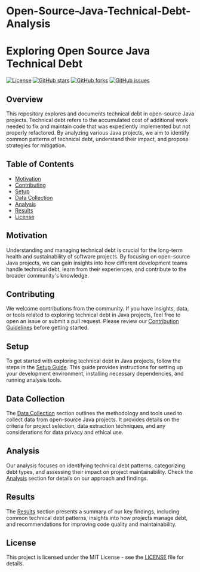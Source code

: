 # Open-Source-Java-Technical-Debt-Analysis
# Exploring Open Source Java Technical Debt

[![License](https://img.shields.io/badge/License-MIT-blue.svg)](https://opensource.org/licenses/MIT)
[![GitHub stars](https://img.shields.io/github/stars/your-username/your-repository.svg)](https://github.com/your-username/your-repository/stargazers)
[![GitHub forks](https://img.shields.io/github/forks/your-username/your-repository.svg)](https://github.com/your-username/your-repository/network)
[![GitHub issues](https://img.shields.io/github/issues/your-username/your-repository.svg)](https://github.com/your-username/your-repository/issues)

## Overview

This repository explores and documents technical debt in open-source Java projects. Technical debt refers to the accumulated cost of additional work needed to fix and maintain code that was expediently implemented but not properly refactored. By analyzing various Java projects, we aim to identify common patterns of technical debt, understand their impact, and propose strategies for mitigation.

## Table of Contents

- [Motivation](#motivation)
- [Contributing](#contributing)
- [Setup](#setup)
- [Data Collection](#data-collection)
- [Analysis](#analysis)
- [Results](#results)
- [License](#license)

## Motivation

Understanding and managing technical debt is crucial for the long-term health and sustainability of software projects. By focusing on open-source Java projects, we can gain insights into how different development teams handle technical debt, learn from their experiences, and contribute to the broader community's knowledge.

## Contributing

We welcome contributions from the community. If you have insights, data, or tools related to exploring technical debt in Java projects, feel free to open an issue or submit a pull request. Please review our [Contribution Guidelines](CONTRIBUTING.md) before getting started.

## Setup

To get started with exploring technical debt in Java projects, follow the steps in the [Setup Guide](docs/setup.md). This guide provides instructions for setting up your development environment, installing necessary dependencies, and running analysis tools.

## Data Collection

The [Data Collection](docs/data-collection.md) section outlines the methodology and tools used to collect data from open-source Java projects. It provides details on the criteria for project selection, data extraction techniques, and any considerations for data privacy and ethical use.

## Analysis

Our analysis focuses on identifying technical debt patterns, categorizing debt types, and assessing their impact on project maintainability. Check the [Analysis](docs/analysis.md) section for details on our approach and findings.

## Results

The [Results](docs/results.md) section presents a summary of our key findings, including common technical debt patterns, insights into how projects manage debt, and recommendations for improving code quality and maintainability.

## License

This project is licensed under the MIT License - see the [LICENSE](LICENSE) file for details.

